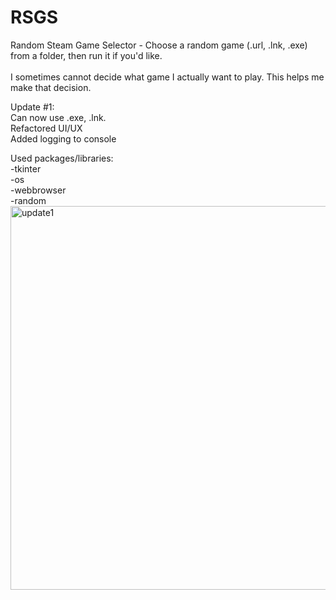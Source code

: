 # RSGS
Random Steam Game Selector - Choose a random game (.url, .lnk, .exe) from a folder, then run it if you'd like.<br />
<br />
I sometimes cannot decide what game I actually want to play. This helps me make that decision.<br />

Update #1:<br />
Can now use .exe, .lnk. <br />
Refactored UI/UX<br />
Added logging to console<br />

Used packages/libraries:<br />
-tkinter<br />
-os<br />
-webbrowser<br />
-random<br />
<img width="614" alt="update1" src="https://user-images.githubusercontent.com/30908995/155934049-1ae5a2e1-1887-4944-bc3a-e41080dda228.png">
